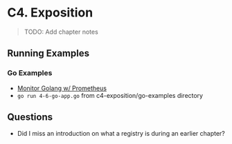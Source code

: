 # C4. Exposition

> TODO: Add chapter notes

## Running Examples

### Go Examples

- [Monitor Golang w/ Prometheus](https://antonputra.com/monitoring/monitor-golang-with-prometheus/#gauge)
- `go run 4-6-go-app.go` from c4-exposition/go-examples directory

## Questions

- Did I miss an introduction on what a registry is during an earlier chapter?